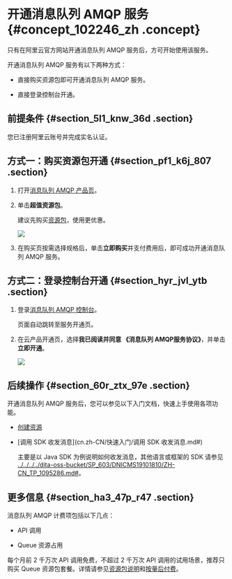 # 开通消息队列 AMQP 服务 {#concept_102246_zh .concept}

只有在阿里云官方网站开通消息队列 AMQP 服务后，方可开始使用该服务。

开通消息队列 AMQP 服务有以下两种方式：

-   直接购买资源包即可开通消息队列 AMQP 服务。

-   直接登录控制台开通。


## 前提条件 {#section_5l1_knw_36d .section}

您已注册阿里云账号并完成实名认证。

## 方式一：购买资源包开通 {#section_pf1_k6j_807 .section}

1.  打开[消息队列 AMQP 产品页](https://www.aliyun.com/product/amqp)。

2.  单击**超值资源包**。

    建议先购买[资源包](https://common-buy.aliyun.com/?commodityCode=onsproxy_bag#/buy)，使用更优惠。

    ![](http://static-aliyun-doc.oss-cn-hangzhou.aliyuncs.com/assets/img/1095282/156453873053930_zh-CN.png)

3.  在购买页按需选择规格后，单击**立即购买**并支付费用后，即可成功开通消息队列 AMQP 服务。


## 方式二：登录控制台开通 {#section_hyr_jvl_ytb .section}

1.  登录[消息队列 AMQP 控制台](https://amqp.console.aliyun.com/?spm=a2c4g.11186623.2.10.4ca71e9aHUdq0W)。

    页面自动跳转至服务开通页。

2.  在云产品开通页，选择**我已阅读并同意 《消息队列 AMQP服务协议》**，并单击**立即开通**。

    ![](http://static-aliyun-doc.oss-cn-hangzhou.aliyuncs.com/assets/img/1095282/156453873053931_zh-CN.png)


## 后续操作 {#section_60r_ztx_97e .section}

开通消息队列 AMQP 服务后，您可以参见以下入门文档，快速上手使用各项功能。

-   [创建资源](cn.zh-CN/快速入门/创建资源.md#)

-   [调用 SDK 收发消息](cn.zh-CN/快速入门/调用 SDK 收发消息.md#)

    主要是以 Java SDK 为例说明如何收发消息，其他语言或框架的 SDK 请参见 [../../../../dita-oss-bucket/SP\_603/DNICMS19101810/ZH-CN\_TP\_1095286.md\#](../../../../cn.zh-CN/.md#)。


## 更多信息 {#section_ha3_47p_r47 .section}

消息队列 AMQP 计费项包括以下几点：

-   API 调用

-   Queue 资源占用


每个月前 2 千万次 API 调用免费，不超过 2 千万次 API 调用的试用场景，推荐只购买 Queue 资源包套餐。详情请参见[资源包说明](../../../../cn.zh-CN/产品定价/资源包说明.md#)和[按量后付费](../../../../cn.zh-CN/产品定价/按量后付费.md#)。

